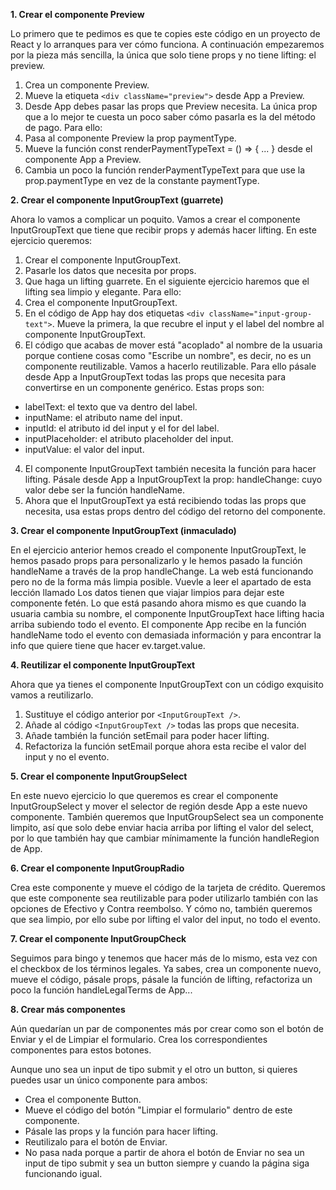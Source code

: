 **1. Crear el componente Preview**

Lo primero que te pedimos es que te copies este código en un proyecto de React y lo arranques para ver cómo funciona.
A continuación empezaremos por la pieza más sencilla, la única que solo tiene props y no tiene lifting: el preview.

1. Crea un componente Preview.
2. Mueve la etiqueta `<div className="preview">` desde App a Preview.
3. Desde App debes pasar las props que Preview necesita.
   La única prop que a lo mejor te cuesta un poco saber cómo pasarla es la del método de pago. Para ello:
4. Pasa al componente Preview la prop paymentType.
5. Mueve la función const renderPaymentTypeText = () => { ... } desde el componente App a Preview.
6. Cambia un poco la función renderPaymentTypeText para que use la prop.paymentType en vez de la constante paymentType.

**2. Crear el componente InputGroupText (guarrete)**

Ahora lo vamos a complicar un poquito. Vamos a crear el componente InputGroupText que tiene que recibir props y además hacer lifting.
En este ejercicio queremos:

1. Crear el componente InputGroupText.
2. Pasarle los datos que necesita por props.
3. Que haga un lifting guarrete. En el siguiente ejercicio haremos que el lifting sea limpio y elegante.
   Para ello:
4. Crea el componente InputGroupText.
5. En el código de App hay dos etiquetas `<div className="input-group-text">`. Mueve la primera, la que recubre el input y el label del nombre al componente InputGroupText.
6. El código que acabas de mover está "acoplado" al nombre de la usuaria porque contiene cosas como "Escribe un nombre", es decir, no es un componente reutilizable. Vamos a hacerlo reutilizable. Para ello pásale desde App a InputGroupText todas las props que necesita para convertirse en un componente genérico. Estas props son:

- labelText: el texto que va dentro del label.
- inputName: el atributo name del input.
- inputId: el atributo id del input y el for del label.
- inputPlaceholder: el atributo placeholder del input.
- inputValue: el valor del input.

4. El componente InputGroupText también necesita la función para hacer lifting. Pásale desde App a InputGroupText la prop:
   handleChange: cuyo valor debe ser la función handleName.
5. Ahora que el InputGroupText ya está recibiendo todas las props que necesita, usa estas props dentro del código del retorno del componente.

**3. Crear el componente InputGroupText (inmaculado)**

En el ejercicio anterior hemos creado el componente InputGroupText, le hemos pasado props para personalizarlo y le hemos pasado la función handleName a través de la prop handleChange.
La web está funcionando pero no de la forma más limpia posible. Vuevle a leer el apartado de esta lección llamado Los datos tienen que viajar limpios para dejar este componente fetén.
Lo que está pasando ahora mismo es que cuando la usuaria cambia su nombre, el componente InputGroupText hace lifting hacia arriba subiendo todo el evento. El componente App recibe en la función handleName todo el evento con demasiada información y para encontrar la info que quiere tiene que hacer ev.target.value.

**4. Reutilizar el componente InputGroupText**

Ahora que ya tienes el componente InputGroupText con un código exquisito vamos a reutilizarlo.

1. Sustituye el código anterior por `<InputGroupText />`.
2. Añade al código `<InputGroupText />` todas las props que necesita.
3. Añade también la función setEmail para poder hacer lifting.
4. Refactoriza la función setEmail porque ahora esta recibe el valor del input y no el evento.

**5. Crear el componente InputGroupSelect**

En este nuevo ejercicio lo que queremos es crear el componente InputGroupSelect y mover el selector de región desde App a este nuevo componente.
También queremos que InputGroupSelect sea un componente limpito, así que solo debe enviar hacia arriba por lifting el valor del select, por lo que también hay que cambiar mínimamente la función handleRegion de App.

**6. Crear el componente InputGroupRadio**

Crea este componente y mueve el código de la tarjeta de crédito. Queremos que este componente sea reutilizable para poder utilizarlo también con las opciones de Efectivo y Contra reembolso. Y cómo no, también queremos que sea limpio, por ello sube por lifting el valor del input, no todo el evento.

**7. Crear el componente InputGroupCheck**

Seguimos para bingo y tenemos que hacer más de lo mismo, esta vez con el checkbox de los términos legales. Ya sabes, crea un componente nuevo, mueve el código, pásale props, pásale la función de lifting, refactoriza un poco la función handleLegalTerms de App...

**8. Crear más componentes**

Aún quedarían un par de componentes más por crear como son el botón de Enviar y el de Limpiar el formulario. Crea los correspondientes componentes para estos botones.

Aunque uno sea un input de tipo submit y el otro un button, si quieres puedes usar un único componente para ambos:

- Crea el componente Button.
- Mueve el código del botón "Limpiar el formulario" dentro de este componente.
- Pásale las props y la función para hacer lifting.
- Reutilizalo para el botón de Enviar.
- No pasa nada porque a partir de ahora el botón de Enviar no sea un input de tipo submit y sea un button siempre y cuando la página siga funcionando igual.
